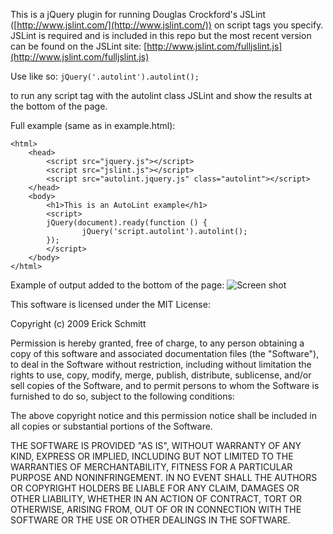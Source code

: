 This is a jQuery plugin for running Douglas Crockford's JSLint ([http://www.jslint.com/](http://www.jslint.com/)) on script tags you specify. JSLint is required and is included in this repo but the most recent version can be found on the JSLint site: [http://www.jslint.com/fulljslint.js](http://www.jslint.com/fulljslint.js)

Use like so:
`jQuery('.autolint').autolint();`

to run any script tag with the autolint class JSLint and show the results at the bottom of the page.

Full example (same as in example.html):

    <html>
    	<head>
    		<script src="jquery.js"></script>
    		<script src="jslint.js"></script>
    		<script src="autolint.jquery.js" class="autolint"></script>
    	</head>
    	<body>
    		<h1>This is an AutoLint example</h1>
    		<script>
    		jQuery(document).ready(function () {
    				jQuery('script.autolint').autolint();
    		});
    		</script>
    	</body>
    </html>

Example of output added to the bottom of the page:
![Screen shot](http://cloud.github.com/downloads/ejschmitt/AutoLint/autolint_scrn.png)


This software is licensed under the MIT License:

Copyright (c) 2009 Erick Schmitt
 
Permission is hereby granted, free of charge, to any person obtaining
a copy of this software and associated documentation files (the
"Software"), to deal in the Software without restriction, including
without limitation the rights to use, copy, modify, merge, publish,
distribute, sublicense, and/or sell copies of the Software, and to
permit persons to whom the Software is furnished to do so, subject to
the following conditions:
 
The above copyright notice and this permission notice shall be
included in all copies or substantial portions of the Software.
 
THE SOFTWARE IS PROVIDED "AS IS", WITHOUT WARRANTY OF ANY KIND,
EXPRESS OR IMPLIED, INCLUDING BUT NOT LIMITED TO THE WARRANTIES OF
MERCHANTABILITY, FITNESS FOR A PARTICULAR PURPOSE AND
NONINFRINGEMENT. IN NO EVENT SHALL THE AUTHORS OR COPYRIGHT HOLDERS BE
LIABLE FOR ANY CLAIM, DAMAGES OR OTHER LIABILITY, WHETHER IN AN ACTION
OF CONTRACT, TORT OR OTHERWISE, ARISING FROM, OUT OF OR IN CONNECTION
WITH THE SOFTWARE OR THE USE OR OTHER DEALINGS IN THE SOFTWARE.

